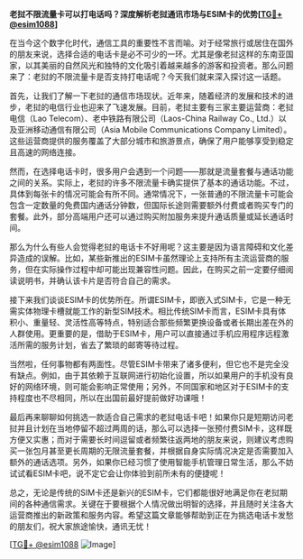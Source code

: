 **老挝不限流量卡可以打电话吗？深度解析老挝通讯市场与ESIM卡的优势[[TG💪+ @esim1088](https://t.me/s/esim1088)]**

在当今这个数字化时代，通信工具的重要性不言而喻。对于经常旅行或居住在国外的朋友来说，选择合适的电话卡是必不可少的一环。尤其是像老挝这样的东南亚国家，以其美丽的自然风光和独特的文化吸引着越来越多的游客和投资者。那么问题来了：老挝的不限流量卡是否支持打电话呢？今天我们就来深入探讨这一话题。

首先，让我们了解一下老挝的通信市场现状。近年来，随着经济的发展和技术的进步，老挝的电信行业也迎来了飞速发展。目前，老挝主要有三家主要运营商：老挝电信（Lao Telecom）、老中铁路有限公司（Laos-China Railway Co., Ltd.）以及亚洲移动通信有限公司（Asia Mobile Communications Company Limited）。这些运营商提供的服务覆盖了大部分城市和旅游景点，确保了用户能够享受到稳定且高速的网络连接。

然而，在选择电话卡时，很多用户会遇到一个问题——那就是流量套餐与通话功能之间的关系。实际上，老挝的许多不限流量卡确实提供了基本的通话功能。不过，具体到每张卡的情况可能会有所不同。通常情况下，一张普通的不限流量卡可能会包含一定数量的免费国内通话分钟数，但国际长途则需要额外付费或者购买专门的套餐。此外，部分高端用户还可以通过购买附加服务来提升通话质量或延长通话时间。

那么为什么有些人会觉得老挝的电话卡不好用呢？这主要是因为语言障碍和文化差异造成的误解。比如，某些新推出的ESIM卡虽然理论上支持所有主流运营商的服务，但在实际操作过程中却可能出现兼容性问题。因此，在购买之前一定要仔细阅读说明书，并确认该卡片是否符合自己的需求。

接下来我们谈谈ESIM卡的优势所在。所谓ESIM卡，即嵌入式SIM卡，它是一种无需实体物理卡槽就能工作的新型SIM技术。相比传统SIM卡而言，ESIM卡具有体积小、重量轻、灵活性高等特点，特别适合那些频繁更换设备或者长期出差在外的人群使用。更重要的是，借助于ESIM卡，用户可以直接通过手机应用程序远程激活所需的服务计划，省去了繁琐的邮寄等待过程。

当然啦，任何事物都有两面性。尽管ESIM卡带来了诸多便利，但它也不是完全没有缺点。例如，由于其依赖于互联网进行初始化设置，所以如果用户的手机没有良好的网络环境，则可能会影响正常使用；另外，不同国家和地区对于ESIM卡的支持程度也不尽相同，所以在出国前最好提前做好功课哦！

最后再来聊聊如何挑选一款适合自己需求的老挝电话卡吧！如果你只是短期访问老挝并且计划在当地停留不超过两周的话，那么可以选择一张预付费SIM卡，这样既方便又实惠；而对于需要长时间逗留或者频繁往返两地的朋友来说，则建议考虑购买一张包月甚至更长周期的无限流量套餐，并根据自身实际情况决定是否需要加入额外的通话选项。另外，如果你已经习惯了使用智能手机管理日常生活，那么不妨试试看ESIM卡吧，说不定它会让你体验到前所未有的便捷呢！

总之，无论是传统的SIM卡还是新兴的ESIM卡，它们都能很好地满足你在老挝期间的各种通信需求。关键在于要根据个人情况做出明智的选择，并且随时关注各大运营商推出的新政策和服务内容。希望这篇文章能够帮助到正在为挑选电话卡发愁的朋友们，祝大家旅途愉快，通讯无忧！

[[TG💪+ @esim1088](https://t.me/s/esim1088) ![Image](https://i.postimg.cc/4NQfJmqS/Snipaste-2025-05-13-00-14-12.png)]